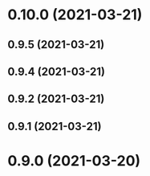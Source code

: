# 0.10.0 (2021-03-21)



## 0.9.5 (2021-03-21)



## 0.9.4 (2021-03-21)



## 0.9.2 (2021-03-21)



## 0.9.1 (2021-03-21)



# 0.9.0 (2021-03-20)



